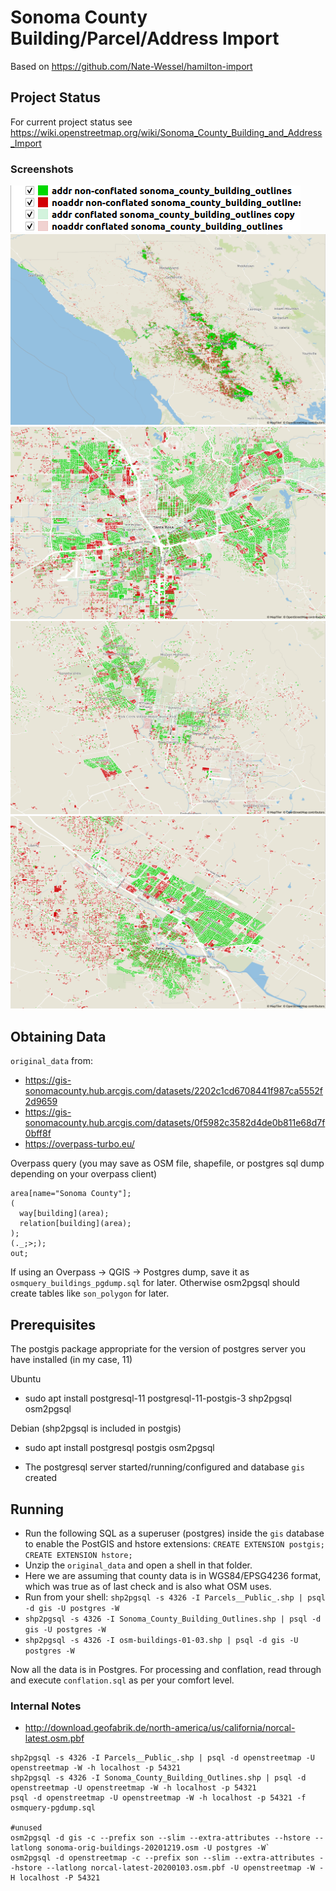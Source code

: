 # Sonoma County Building/Parcel/Address Import

Based on https://github.com/Nate-Wessel/hamilton-import

## Project Status

For current project status see https://wiki.openstreetmap.org/wiki/Sonoma_County_Building_and_Address_Import

### Screenshots

![Legend](/img/legend.png "Legend")
![Sonoma County Overview](/img/sonoma_county.png "Sonoma County Overview")
![Santa Rosa](/img/santa_rosa.png "Santa Rosa")
![Sonoma City](/img/sonoma.png "Sonoma City")
![Petaluma](/img/petaluma.png "Petaluma")

## Obtaining Data

`original_data` from:
- https://gis-sonomacounty.hub.arcgis.com/datasets/2202c1cd6708441f987ca5552f2d9659
- https://gis-sonomacounty.hub.arcgis.com/datasets/0f5982c3582d4de0b811e68d7f0bff8f
- https://overpass-turbo.eu/

Overpass query (you may save as OSM file, shapefile, or postgres sql dump depending on your overpass client)

```
area[name="Sonoma County"];
(
  way[building](area);
  relation[building](area);
);
(._;>;);
out;
```

If using an Overpass -> QGIS -> Postgres dump, save it as `osmquery_buildings_pgdump.sql` for later.
Otherwise osm2pgsql should create tables like `son_polygon` for later.

## Prerequisites

The postgis package appropriate for the version of postgres server you have installed (in my case, 11)

Ubuntu
- sudo apt install postgresql-11 postgresql-11-postgis-3 shp2pgsql osm2pgsql

Debian (shp2pgsql is included in postgis)
- sudo apt install postgresql postgis osm2pgsql

- The postgresql server started/running/configured and database `gis` created

## Running

- Run the following SQL as a superuser (postgres) inside the `gis` database to enable the PostGIS and hstore extensions: `CREATE EXTENSION postgis; CREATE EXTENSION hstore;`
- Unzip the `original_data` and open a shell in that folder.
- Here we are assuming that county data is in WGS84/EPSG4236 format, which was true as of last check and is also what OSM uses.
- Run from your shell: `shp2pgsql -s 4326 -I Parcels__Public_.shp | psql -d gis -U postgres -W`
- `shp2pgsql -s 4326 -I Sonoma_County_Building_Outlines.shp | psql -d gis -U postgres -W`
- `shp2pgsql -s 4326 -I osm-buildings-01-03.shp | psql -d gis -U postgres -W`

Now all the data is in Postgres. For processing and conflation, read through and execute `conflation.sql` as per your comfort level.


### Internal Notes
- http://download.geofabrik.de/north-america/us/california/norcal-latest.osm.pbf

```
shp2pgsql -s 4326 -I Parcels__Public_.shp | psql -d openstreetmap -U openstreetmap -W -h localhost -p 54321
shp2pgsql -s 4326 -I Sonoma_County_Building_Outlines.shp | psql -d openstreetmap -U openstreetmap -W -h localhost -p 54321
psql -d openstreetmap -U openstreetmap -W -h localhost -p 54321 -f osmquery-pgdump.sql

#unused
osm2pgsql -d gis -c --prefix son --slim --extra-attributes --hstore --latlong sonoma-orig-buildings-20201219.osm -U postgres -W`
osm2pgsql -d openstreetmap -c --prefix son --slim --extra-attributes --hstore --latlong norcal-latest-20200103.osm.pbf -U openstreetmap -W -H localhost -P 54321
```
